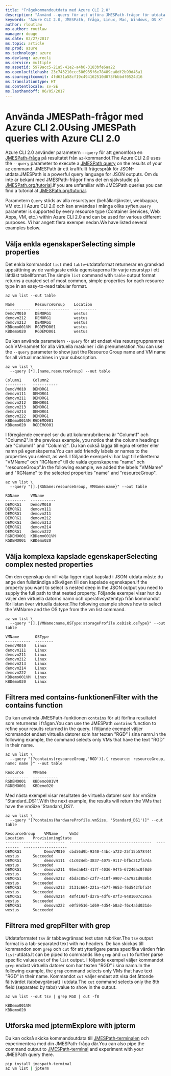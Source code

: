 ```yaml
---
title: "Frågekommandoutdata med Azure CLI 2.0"
description: "Använd --query för att utföra JMESPath-frågor för utdata för Azure CLI 2.0-kommandon."
keywords: "Azure CLI 2.0, JMESPath, fråga, Linux, Mac, Windows, OS X"
author: rloutlaw
ms.author: routlaw
manager: douge
ms.date: 02/27/2017
ms.topic: article
ms.prod: azure
ms.technology: azure
ms.devlang: azurecli
ms.service: multiple
ms.assetid: 5979acc5-21a5-41e2-a4b6-3183bfe6aa22
ms.openlocfilehash: 23c743210ccc506935f6e78489ca0df2b99d46a1
ms.sourcegitcommit: 4fd631a58cf19c494162510d073fbbbdf0524d16
ms.translationtype: HT
ms.contentlocale: sv-SE
ms.lasthandoff: 06/05/2017
---
```

# <a name="using-jmespath-queries-with-azure-cli-20"></a><span data-ttu-id="ca74c-104">Använda JMESPath-frågor med Azure CLI 2.0</span><span class="sxs-lookup"><span data-stu-id="ca74c-104">Using JMESPath queries with Azure CLI 2.0</span></span>

<span data-ttu-id="ca74c-105">Azure CLI 2.0 använder parametern `--query` för att genomföra en [JMESPath-fråga](http://jmespath.org) på resultatet från `az`-kommandot.</span><span class="sxs-lookup"><span data-stu-id="ca74c-105">The Azure CLI 2.0 uses the `--query` parameter to execute a [JMESPath query](http://jmespath.org) on the results of your `az` command.</span></span> <span data-ttu-id="ca74c-106">JMESPath är ett kraftfullt frågespråk för JSON-utdata.</span><span class="sxs-lookup"><span data-stu-id="ca74c-106">JMESPath is a powerful query language for JSON outputs.</span></span>  <span data-ttu-id="ca74c-107">Om du inte är bekant med JMESPath-frågor finns det en självstudie på [JMESPath.org/tutorial](http:/JMESPath.org/tutorial.html).</span><span class="sxs-lookup"><span data-stu-id="ca74c-107">If you are unfamiliar with JMESPath queries you can find a tutorial at [JMESPath.org/tutorial](http:/JMESPath.org/tutorial.html).</span></span>

<span data-ttu-id="ca74c-108">Parametern `Query` stöds av alla resurstyper (behållartjänster, webbappar, VM etc.) i Azure CLI 2.0 och kan användas i många olika syften.</span><span class="sxs-lookup"><span data-stu-id="ca74c-108">`Query` parameter is supported by every resource type (Container Services, Web Apps, VM, etc.) within Azure CLI 2.0 and can be used for various different purposes.</span></span>  <span data-ttu-id="ca74c-109">Vi har angett flera exempel nedan.</span><span class="sxs-lookup"><span data-stu-id="ca74c-109">We have listed several examples below.</span></span>

## <a name="selecting-simple-properties"></a><span data-ttu-id="ca74c-110">Välja enkla egenskaper</span><span class="sxs-lookup"><span data-stu-id="ca74c-110">Selecting simple properties</span></span>

<span data-ttu-id="ca74c-111">Det enkla kommandot `list` med `table`-utdataformat returnerar en granskad uppsättning av de vanligaste enkla egenskaperna för varje resurstyp i ett lättläst tabellformat.</span><span class="sxs-lookup"><span data-stu-id="ca74c-111">The simple `list` command with `table` output format returns a curated set of most common, simple properties for each resource type in an easy-to-read tabular format.</span></span>

```azurecli-interactive
az vm list --out table
```

```
Name         ResourceGroup    Location
-----------  ---------------  ----------
DemoVM010    DEMORG1          westus
demovm212    DEMORG1          westus
demovm213    DEMORG1          westus
KBDemo001VM  RGDEMO001        westus
KBDemo020    RGDEMO001        westus
```

<span data-ttu-id="ca74c-112">Du kan använda parametern `--query` för att endast visa resursgruppnamnet och VM-namnet för alla virtuella maskiner i din prenumeration.</span><span class="sxs-lookup"><span data-stu-id="ca74c-112">You can use the `--query` parameter to show just the Resource Group name and VM name for all virtual machines in your subscription.</span></span>

```azurecli-interactive
az vm list \
  --query [*].[name,resourceGroup] --out table
```

```
Column1     Column2
---------   -----------
DemoVM010   DEMORG1
demovm111   DEMORG1
demovm211   DEMORG1
demovm212   DEMORG1
demovm213   DEMORG1
demovm214   DEMORG1
demovm222   DEMORG1
KBDemo001VM RGDEMO001
KBDemo020   RGDEMO001
```

<span data-ttu-id="ca74c-113">I föregående exempel ser du att kolumnrubrikerna är "Column1" och "Column2".</span><span class="sxs-lookup"><span data-stu-id="ca74c-113">In the previous example, you notice that the column headings are "Column1" and "Column2".</span></span>  <span data-ttu-id="ca74c-114">Du kan också lägga till egna etiketter eller namn på egenskaperna.</span><span class="sxs-lookup"><span data-stu-id="ca74c-114">You can add friendly labels or names to the properties you select, as well.</span></span>  <span data-ttu-id="ca74c-115">I följande exempel vi har lagt till etiketterna "VMName" och "RGName" till de valda egenskaperna ”name" och "resourceGroup".</span><span class="sxs-lookup"><span data-stu-id="ca74c-115">In the following example, we added the labels "VMName" and "RGName" to the selected properties "name" and "resourceGroup".</span></span>


```azurecli-interactive
az vm list \
  --query "[].{RGName:resourceGroup, VMName:name}" --out table
```

```
RGName     VMName
---------  -----------
DEMORG1    DemoVM010
DEMORG1    demovm111
DEMORG1    demovm211
DEMORG1    demovm212
DEMORG1    demovm213
DEMORG1    demovm214
DEMORG1    demovm222
RGDEMO001  KBDemo001VM
RGDEMO001  KBDemo020
```

## <a name="selecting-complex-nested-properties"></a><span data-ttu-id="ca74c-116">Välja komplexa kapslade egenskaper</span><span class="sxs-lookup"><span data-stu-id="ca74c-116">Selecting complex nested properties</span></span>

<span data-ttu-id="ca74c-117">Om den egenskap du vill välja ligger djupt kapslad i JSON-utdata måste du ange den fullständiga sökvägen till den kapslade egenskapen.</span><span class="sxs-lookup"><span data-stu-id="ca74c-117">If the property you want to select is nested deep in the JSON output you need to supply the full path to that nested property.</span></span> <span data-ttu-id="ca74c-118">Följande exempel visar hur du väljer den virtuella datorns namn och operativsystemtyp från kommandot för listan över virtuella datorer.</span><span class="sxs-lookup"><span data-stu-id="ca74c-118">The following example shows how to select the VMName and the OS type from the vm list command.</span></span>

```azurecli-interactive
az vm list \
  --query "[].{VMName:name,OSType:storageProfile.osDisk.osType}" --out table
```

```
VMName       OSType
-----------  --------
DemoVM010    Linux
demovm111    Linux
demovm211    Linux
demovm212    Linux
demovm213    Linux
demovm214    Linux
demovm222    Linux
KBDemo001VM  Linux
KBDemo020    Linux
```

## <a name="filter-with-the-contains-function"></a><span data-ttu-id="ca74c-119">Filtrera med contains-funktionen</span><span class="sxs-lookup"><span data-stu-id="ca74c-119">Filter with the contains function</span></span>

<span data-ttu-id="ca74c-120">Du kan använda JMESPath-funktionen `contains` för att förfina resultatet som returneras i frågan.</span><span class="sxs-lookup"><span data-stu-id="ca74c-120">You can use the JMESPath `contains` function to refine your results returned in the query.</span></span>
<span data-ttu-id="ca74c-121">I följande exempel väljer kommandot endast virtuella datorer som har texten "RGD" i sina namn.</span><span class="sxs-lookup"><span data-stu-id="ca74c-121">In the following example, the command selects only VMs that have the text "RGD" in their name.</span></span>  

```azurecli-interactive
az vm list \
  --query "[?contains(resourceGroup,'RGD')].{ resource: resourceGroup, name: name }" --out table
```

```
Resource    VMName
----------  -----------
RGDEMO001   KBDemo001VM
RGDEMO001   KBDemo020
```

<span data-ttu-id="ca74c-122">Med nästa exempel visar resultaten de virtuella datorer som har vmSize ”Standard_DS1”.</span><span class="sxs-lookup"><span data-stu-id="ca74c-122">With the next example, the results will return the VMs that have the vmSize 'Standard_DS1'.</span></span>

```azurecli-interactive
az vm list \
  --query "[?contains(hardwareProfile.vmSize, 'Standard_DS1')]" --out table
```

```
ResourceGroup    VMName     VmId                                  Location    ProvisioningState
---------------  ---------  ------------------------------------  ----------  -------------------
DEMORG1          DemoVM010  cbd56d9b-9340-44bc-a722-25f15b578444  westus      Succeeded
DEMORG1          demovm111  c1c024eb-3837-4075-9117-bfbc212fa7da  westus      Succeeded
DEMORG1          demovm211  95eda642-417f-4036-9475-67246ac0f0d0  westus      Succeeded
DEMORG1          demovm212  4bdac85d-c2f7-410f-9907-ca7921d930b4  westus      Succeeded
DEMORG1          demovm213  2131c664-221a-4b7f-9653-f6d542fbfa34  westus      Succeeded
DEMORG1          demovm214  48f419af-d27a-4df0-87f3-9481007c2e5a  westus      Succeeded
DEMORG1          demovm222  e0f59516-1d69-4d54-b8a2-f6c4a5d031de  westus      Succeeded
```

## <a name="filter-with-grep"></a><span data-ttu-id="ca74c-123">Filtrera med grep</span><span class="sxs-lookup"><span data-stu-id="ca74c-123">Filter with grep</span></span>

<span data-ttu-id="ca74c-124">Utdataformatet `tsv` är tabbavgränsad text utan rubriker.</span><span class="sxs-lookup"><span data-stu-id="ca74c-124">The `tsv` output format is a tab-separated text with no headers.</span></span> <span data-ttu-id="ca74c-125">De kan skickas till kommandon som `grep` och `cut` för att ytterligare parsa specifika värden från `list`-utdata.</span><span class="sxs-lookup"><span data-stu-id="ca74c-125">It can be piped to commands like `grep` and `cut` to further parse specific values out of the `list` output.</span></span> <span data-ttu-id="ca74c-126">I följande exempel väljer kommandot `grep` endast virtuella datorer som har texten "RGD" i sina namn.</span><span class="sxs-lookup"><span data-stu-id="ca74c-126">In the following example, the `grep` command selects only VMs that have text "RGD" in their name.</span></span>  <span data-ttu-id="ca74c-127">Kommandot `cut` väljer endast att visa det åttonde fältvärdet (tabbavgränsat) i utdata.</span><span class="sxs-lookup"><span data-stu-id="ca74c-127">The `cut` command selects only the 8th field (separated by tabs) value to show in the output.</span></span>

```azurecli-interactive
az vm list --out tsv | grep RGD | cut -f8
```

```
KBDemo001VM
KBDemo020
```

## <a name="explore-with-jpterm"></a><span data-ttu-id="ca74c-128">Utforska med jpterm</span><span class="sxs-lookup"><span data-stu-id="ca74c-128">Explore with jpterm</span></span>

<span data-ttu-id="ca74c-129">Du kan också skicka kommandoutdata till [JMESPath-terminalen](https://github.com/jmespath/jmespath.terminal) och experimentera med din JMESPath-fråga där.</span><span class="sxs-lookup"><span data-stu-id="ca74c-129">You can also pipe the command output to [JMESPath-terminal](https://github.com/jmespath/jmespath.terminal) and experiment with your JMESPath query there.</span></span>

```bash
pip install jmespath-terminal
az vm list | jpterm
```

